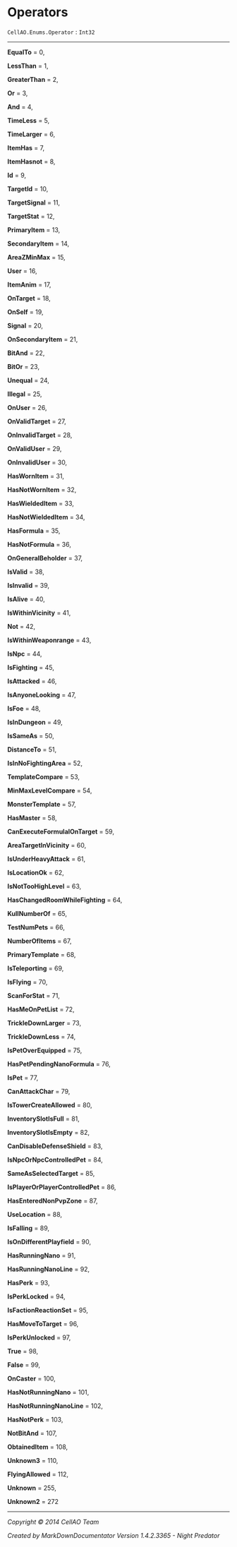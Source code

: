 # Operators #
`CellAO.Enums.Operator`   : `Int32`  

----------


**EqualTo** = 0,

**LessThan** = 1,

**GreaterThan** = 2,

**Or** = 3,

**And** = 4,

**TimeLess** = 5,

**TimeLarger** = 6,

**ItemHas** = 7,

**ItemHasnot** = 8,

**Id** = 9,

**TargetId** = 10,

**TargetSignal** = 11,

**TargetStat** = 12,

**PrimaryItem** = 13,

**SecondaryItem** = 14,

**AreaZMinMax** = 15,

**User** = 16,

**ItemAnim** = 17,

**OnTarget** = 18,

**OnSelf** = 19,

**Signal** = 20,

**OnSecondaryItem** = 21,

**BitAnd** = 22,

**BitOr** = 23,

**Unequal** = 24,

**Illegal** = 25,

**OnUser** = 26,

**OnValidTarget** = 27,

**OnInvalidTarget** = 28,

**OnValidUser** = 29,

**OnInvalidUser** = 30,

**HasWornItem** = 31,

**HasNotWornItem** = 32,

**HasWieldedItem** = 33,

**HasNotWieldedItem** = 34,

**HasFormula** = 35,

**HasNotFormula** = 36,

**OnGeneralBeholder** = 37,

**IsValid** = 38,

**IsInvalid** = 39,

**IsAlive** = 40,

**IsWithinVicinity** = 41,

**Not** = 42,

**IsWithinWeaponrange** = 43,

**IsNpc** = 44,

**IsFighting** = 45,

**IsAttacked** = 46,

**IsAnyoneLooking** = 47,

**IsFoe** = 48,

**IsInDungeon** = 49,

**IsSameAs** = 50,

**DistanceTo** = 51,

**IsInNoFightingArea** = 52,

**TemplateCompare** = 53,

**MinMaxLevelCompare** = 54,

**MonsterTemplate** = 57,

**HasMaster** = 58,

**CanExecuteFormulaIOnTarget** = 59,

**AreaTargetInVicinity** = 60,

**IsUnderHeavyAttack** = 61,

**IsLocationOk** = 62,

**IsNotTooHighLevel** = 63,

**HasChangedRoomWhileFighting** = 64,

**KullNumberOf** = 65,

**TestNumPets** = 66,

**NumberOfItems** = 67,

**PrimaryTemplate** = 68,

**IsTeleporting** = 69,

**IsFlying** = 70,

**ScanForStat** = 71,

**HasMeOnPetList** = 72,

**TrickleDownLarger** = 73,

**TrickleDownLess** = 74,

**IsPetOverEquipped** = 75,

**HasPetPendingNanoFormula** = 76,

**IsPet** = 77,

**CanAttackChar** = 79,

**IsTowerCreateAllowed** = 80,

**InventorySlotIsFull** = 81,

**InventorySlotIsEmpty** = 82,

**CanDisableDefenseShield** = 83,

**IsNpcOrNpcControlledPet** = 84,

**SameAsSelectedTarget** = 85,

**IsPlayerOrPlayerControlledPet** = 86,

**HasEnteredNonPvpZone** = 87,

**UseLocation** = 88,

**IsFalling** = 89,

**IsOnDifferentPlayfield** = 90,

**HasRunningNano** = 91,

**HasRunningNanoLine** = 92,

**HasPerk** = 93,

**IsPerkLocked** = 94,

**IsFactionReactionSet** = 95,

**HasMoveToTarget** = 96,

**IsPerkUnlocked** = 97,

**True** = 98,

**False** = 99,

**OnCaster** = 100,

**HasNotRunningNano** = 101,

**HasNotRunningNanoLine** = 102,

**HasNotPerk** = 103,

**NotBitAnd** = 107,

**ObtainedItem** = 108,

**Unknown3** = 110,

**FlyingAllowed** = 112,

**Unknown** = 255,

**Unknown2** = 272


----------

*Copyright © 2014 CellAO Team*

*Created by MarkDownDocumentator Version 1.4.2.3365 - Night Predator*


